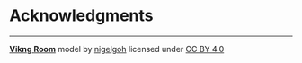 # Acknowledgments

---

[**Vikng Room**](https://sketchfab.com/3d-models/viking-room-a49f1b8e4f5c4ecf9e1fe7d81915ad38) model by [nigelgoh](https://sketchfab.com/nigelgoh) licensed under [CC BY 4.0](https://creativecommons.org/licenses/by/4.0/) 